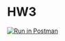 # HW3
[![Run in Postman](https://run.pstmn.io/button.svg)](https://app.getpostman.com/run-collection/1e09a5be02703b012d08#?env%5BCSCI3916_HW3%5D=W3sidmFsdWUiOiJKV1QgZXlKaGJHY2lPaUpJVXpJMU5pSXNJblI1Y0NJNklrcFhWQ0o5LmV5SnBaQ0k2SWpWak9HVTJNV013TnpsbU5EYzJNREF3TkRsak5qWTRZU0lzSW5WelpYSnVZVzFsSWpvaVVtOTBkR0Z5YlNJc0ltbGhkQ0k2TVRVMU1qZ3pOemd3TTMwLk5XY1drdTNVdGtqVHYzRERoWUlFWE43bWpYQ0VqbGJ0ZFBZeUFEalFsNTAiLCJrZXkiOiJzaWduaW5fdG9rZW4iLCJlbmFibGVkIjp0cnVlfV0=)
